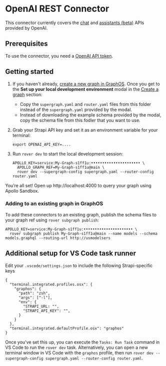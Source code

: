 # OpenAI REST Connector

This connector currently covers the [chat](https://platform.openai.com/docs/api-reference/chat) and [assistants (beta)](https://platform.openai.com/docs/api-reference/assistants) APIs provided by OpenAI.

## Prerequisites

To use the connector, you need a [OpenAI API token](https://platform.openai.com/docs/api-reference/authentication).

## Getting started 

1. If you haven't already, [create a new graph in GraphOS](https://www.apollographql.com/docs/graphos/get-started/guides/rest#step-1-set-up-your-graphql-api). Once you get to the **Set up your local development environment** modal in the [Create a graph](https://www.apollographql.com/docs/graphos/get-started/guides/rest#create-a-graph) section:
    - Copy the `supergraph.yaml` and `router.yaml` files from this folder instead of the `supergraph.yaml` provided by the modal.
    - Instead of downloading the example schema provided by the modal, copy the schema file from this fodler that you want to use.
1. Grab your Strapi API key and set it as an environment variable for your terminal:

    ```
    export OPENAI_API_KEY=....
    ```

2. Run `rover dev` to start the local development session:

    ```
    APOLLO_KEY=service:My-Graph-s1ff1u:•••••••••••••••••••••• \
      APOLLO_GRAPH_REF=My-Graph-s1ff1u@main \
      rover dev --supergraph-config supergraph.yaml --router-config router.yaml
    ```

You’re all set! Open up http://localhost:4000 to query your graph using Apollo Sandbox.

### Adding to an existing graph in GraphOS

To add these connectors to an existing graph, publish the schema files to your graph ref using `rover subgraph publish`:

```
APOLLO_KEY=service:My-Graph-s1ff1u:•••••••••••••••••••••• \
  rover subgraph publish My-Graph-s1ff1u@main --name models --schema models.graphql --routing-url http://usmodelsers
```

## Additional setup for VS Code task runner

Edit your `.vscode/settings.json` to include the following Strapi-specific keys

```
{
  "terminal.integrated.profiles.osx": {
    "graphos": {
      "path": "zsh",
      "args": ["-l"],
      "env": { 
        "STRAPI_URL: "",
        "STRAPI_API_KEY": "",
      }
    }
  },
  "terminal.integrated.defaultProfile.osx": "graphos"
}

```

Once you've set this up, you can execute the `Tasks: Run Task` command in VS Code to run the `rover dev` task.
Alternatively, you can open a new terminal window in VS Code with the `graphos` profile, then run `rover dev --supergraph-config supergraph.yaml --router-config router.yaml`.
